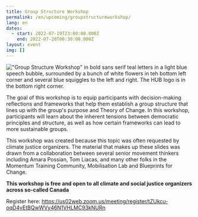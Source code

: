 ```yaml
---
title: Group Structure Workshop
permalink: /en/upcoming/groupstructureworkshop/
lang: en
dates:
  - start: 2022-07-19T23:00:00.000Z
    end: 2022-07-20T00:30:00.000Z
layout: event
img: []
---
```

<!--StartFragment-->

!["Group Structure Workshop" in bold sans serif teal letters in a light blue speech bubble, surrounded by a bunch of white flowers in teh bottom left corner and several blue squiggles to the left and right. The HUB logo is in the bottom right corner. ](/media/group_structure_workshop_zoom_banner.png "Group Structure Workshop")

The goal of this workshop is to equip participants with decision-making reflections and frameworks that help them establish a group structure that lines up with the group's purpose and Theory of Change. In this workshop, participants will learn about the inherent tensions between democratic principles and structure, as well as how certain frameworks can lead to more sustainable groups.

This workshop was created because this topic was often requested by climate justice organizers. The material that makes up these slides was drawn from a collaboration between several senior movement thinkers including Amara Possian, Tom Liacas, and many other folks in the Momentum Training Community, Mobilisation Lab and Blueprints for Change.

**This workshop is free and open to all climate and social justice organizers across so-called Canada**

Register here: <https://us02web.zoom.us/meeting/register/tZUkcu-oqD4vEtBQwWVy46N1VHLMC93kNURn>

[](https://us02web.zoom.us/meeting/register/tZcsceCpqTorHNRGu2sDzADBTwK3O7zLXNxt)[](https://us02web.zoom.us/meeting/register/tZUrd--hqDMtH90_pEk5lCPj2z0RiU8xFEQP)[](https://us02web.zoom.us/meeting/register/tZ0pd-6pqzkpHtLPXsmWz9U_9lrkbl6QMGQM)[](https://us02web.zoom.us/meeting/register/tZEucO-rqDksHdaQtRDRO7SokNgx6Wg-wO9x)[](https://us02web.zoom.us/meeting/register/tZ0oduGuqjovG9wD9uvuYKMzkzixBPlePfuX)[](https://us02web.zoom.us/meeting/register/tZMofuyvqjsoEtdFaMJ6cdJ8ZOdbJBNL1-LH)<!--EndFragment-->